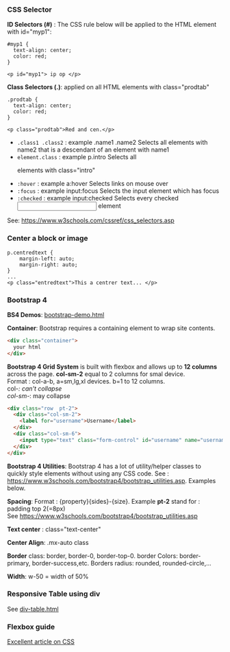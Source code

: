 ### CSS Selector
**ID Selectors (#)** : The CSS rule below will be applied to the HTML element with id="myp1": 

~~~
#myp1 {
  text-align: center;
  color: red;
}

<p id="myp1"> ip op </p>
~~~

**Class Selectors (.)**: applied on all HTML elements with class="prodtab" 

~~~
.prodtab {
  text-align: center;
  color: red;
}

<p class="prodtab">Red and cen.</p> 
~~~

* `.class1 .class2` : example .name1 .name2 Selects all elements with name2 that is a descendant of an element with name1    
* `element.class` : example p.intro   Selects all <p> elements with class="intro"  
* `:hover` : example  a:hover Selects links on mouse over  
* `:focus` : example  input:focus Selects the input element which has focus  
* `:checked` : example  input:checked Selects every checked <input> element  

See:  https://www.w3schools.com/cssref/css_selectors.asp



### Center a block or image
~~~
p.centredtext {
    margin-left: auto;
    margin-right: auto; 
}
...
<p class="entredtext">This a centrer text... </p>
~~~

### Bootstrap 4
**BS4 Demos**: [bootstrap-demo.html](../java-workspace/html-css-lab/bootstrap-demo.html)

**Container**: Bootstrap requires a containing element to wrap site contents.
~~~html
<div class="container">
  your html
</div>
~~~

**Bootstrap 4 Grid System** is built with flexbox and allows up to **12 columns** across the page. **col-sm-2** equal to 2 columns for smal device.  
Format : col-a-b, a=sm,lg,xl devices. b=1 to 12 columns.   
col-*: can't collapse   
col-sm-*: may collapse    

~~~html
<div class="row  pt-2">
  <div class="col-sm-2">
    <label for="username">Username</label>
  </div>
  <div class="col-sm-6">
    <input type="text" class="form-control" id="username" name="username"></input>
  </div>  
</div>
~~~

**Bootstrap 4 Utilities**: Bootstrap 4 has a lot of utility/helper classes to quickly style elements without using any CSS code. See : https://www.w3schools.com/bootstrap4/bootstrap_utilities.asp.  Examples below.


**Spacing**: Format : {property}{sides}-{size}. Example **pt-2** stand for : padding top 2(=8px)  
See https://www.w3schools.com/bootstrap4/bootstrap_utilities.asp

**Text center** : class="text-center"

**Center Align**: .mx-auto class


**Border** class: border, border-0, border-top-0. border Colors: border-primary, border-success,etc. Borders radius: rounded, rounded-circle,...

**Width**: w-50 = width of 50%




### Responsive Table using div
See [div-table.html](../java-workspace/html-css-lab/div-table.html)

### Flexbox guide
[Excellent article on CSS](https://css-tricks.com/snippets/css/a-guide-to-flexbox/#flexbox-background)


